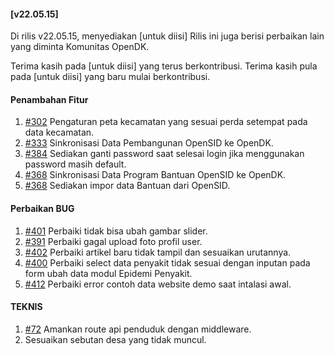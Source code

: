 #### [v22.05.15]

Di rilis v22.05.15, menyediakan [untuk diisi] Rilis ini juga berisi perbaikan lain yang diminta Komunitas OpenDK.

Terima kasih pada [untuk diisi] yang terus berkontribusi. Terima kasih pula pada [untuk diisi] yang baru mulai berkontribusi.


#### Penambahan Fitur
1. [#302](https://github.com/OpenSID/OpenDK/issues/302) Pengaturan peta kecamatan yang sesuai perda setempat pada data kecamatan.
2. [#333](https://github.com/OpenSID/OpenDK/issues/333) Sinkronisasi Data Pembangunan OpenSID ke OpenDK.
3. [#384](https://github.com/OpenSID/OpenDK/issues/384) Sediakan ganti password saat selesai login jika menggunakan password masih default.
4. [#368](https://github.com/OpenSID/OpenDK/issues/368) Sinkronisasi Data Program Bantuan OpenSID ke OpenDK.
5. [#368](https://github.com/OpenSID/OpenDK/issues/368) Sediakan impor data Bantuan dari OpenSID.


#### Perbaikan BUG
1. [#401](https://github.com/OpenSID/OpenDK/issues/401) Perbaiki tidak bisa ubah gambar slider. 
2. [#391](https://github.com/OpenSID/OpenDK/issues/391) Perbaiki gagal upload foto profil user.
3. [#402](https://github.com/OpenSID/OpenDK/issues/402) Perbaiki artikel baru tidak tampil dan sesuaikan urutannya.
4. [#400](https://github.com/OpenSID/OpenDK/issues/400) Perbaiki select data penyakit tidak sesuai dengan inputan pada form ubah data modul Epidemi Penyakit.
5. [#412](https://github.com/OpenSID/OpenDK/issues/412) Perbaiki error contoh data website demo saat intalasi awal.


#### TEKNIS
1. [#72](https://github.com/OpenSID/OpenDK/issues/72) Amankan route api penduduk dengan middleware.
2. Sesuaikan sebutan desa yang tidak muncul.

